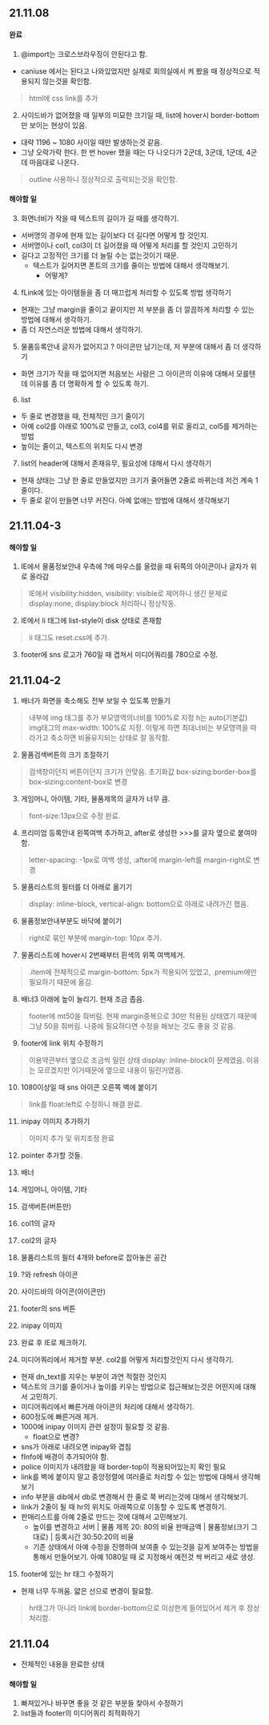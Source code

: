 ## 21.11.08
#### 완료
1. @import는 크로스브라우징이 안된다고 함.
 - caniuse 에서는 된다고 나와있었지만 실제로 회의실에서 켜 봤을 때 정상적으로 적용되지 않는것을 확인함.
 > html에 css link를 추가

2. 사이드바가 없어졌을 때 일부의 미묘한 크기일 때, list에 hover시 border-bottom만 보이는 현상이 있음.
 - 대략 1196 ~ 1080 사이일 때만 발생하는것 같음.
 - 그냥 오락가락 한다. 한 번 hover 했을 때는 다 나오다가 2군데, 3군데, 1군데, 4군데 마음대로 나온다.
 > outline 사용하니 정상적으로 출력되는것을 확인함.

#### 해야할 일

3. 화면너비가 작을 때 텍스트의 길이가 길 때를 생각하기.
 - 서버명의 경우에 현재 있는 길이보다 더 길다면 어떻게 할 것인지.
 - 서버명이나 col1, col3이 더 길어졌을 때 어떻게 처리를 할 것인지 고민하기
 - 길다고 고정적인 크기를 더 늘릴 수는 없는것이기 때문.
   - 텍스트가 길어지면 폰트의 크기를 줄이는 방법에 대해서 생각해보기.
     - 어떻게?
4. fLink에 있는 아이템들을 좀 더 매끄럽게 처리할 수 있도록 방법 생각하기
 - 현재는 그냥 margin을 줄이고 끝이지만 저 부분을 좀 더 깔끔하게 처리할 수 있는 방법에 대해서 생각하기.
  - 좀 더 자연스러운 방법에 대해서 생각하기.
5. 물품등록안내 글자가 없어지고 ? 아이콘만 남기는데, 저 부분에 대해서 좀 더 생각하기
 - 화면 크기가 작을 때 없어지면 처음보는 사람은 그 아이콘의 이유에 대해서 모를텐데 이유를 좀 더 명확하게 할 수 있도록 하기.
6. list
 - 두 줄로 변경했을 때, 전체적인 크기 줄이기
 - 아예 col2를 아래로 100%로 만들고, col3, col4를 위로 올리고, col5를 제거하는 방법
 - 높이는 줄이고, 텍스트의 위치도 다시 변경

7. list의 header에 대해서 존재유무, 필요성에 대해서 다시 생각하기
 - 현재 상태는 그냥 한 줄로 만들었지만 크기가 줄어들면 2줄로 바뀌는데 저건 계속 1줄이다.
 - 두 줄로 같이 만들면 너무 커진다. 아예 없애는 방법에 대해서 생각해보기


## 21.11.04-3
#### 해야할 일
1. IE에서 물품정보안내 우측에 ?에 마우스를 올렸을 때 뒤쪽의 아이콘이나 글자가 위로 올라감
  > IE에서 visibility:hidden, visibility: visible로 제어하니 생긴 문제로 display:none, display:block 처리하니 정상작동.

2. IE에서 li 태그에 list-style이 disk 상태로 존재함
  > li 태그도 reset.css에 추가.

3. footer에 sns 로고가 760일 때 겹쳐서 미디어쿼리를 780으로 수정.

## 21.11.04-2

1. 배너가 화면을 축소해도 전부 보일 수 있도록 만들기
  > 내부에 img 태그를 추가
  > 부모영역의너비를 100%로 지정 h는 auto(기본값)
  > img태그의 max-width: 100%로 지정.
  이렇게 하면 최대너비는 부모영역을 따라가고 축소하면 비율유지되는 상태로 잘 동작함.

2. 물품검색버튼의 크기 조절하기
  > 검색창이던지 버튼이던지 크기가 안맞음.
  > 초기화값 box-sizing:border-box를 box-sizing:content-box로 변경

3. 게임머니, 아이템, 기타, 물품제목의 글자가 너무 큼.
  > font-size:13px으로 수정 완료.

4. 프리미엄 등록안내 왼쪽여백 추가하고, after로 생성한 >>>를 글자 옆으로 붙여야 함.
  > letter-spacing: -1px로 여백 생성, :after에 margin-left를 margin-right로 변경

5. 물품리스트의 필터를 더 아래로 옮기기
  > display: inline-block, vertical-align: bottom으로 아래로 내려가긴 했음.

6. 물품정보안내부분도 바닥에 붙이기
  > right로 묶인 부분에 margin-top: 10px 추가.

7. 물품리스트에 hover시 2번째부터 흰색의 위쪽 여백제거.
  > .item에 전체적으로 margin-bottom: 5px가 적용되어 있었고,
  .premium에만 필요하기 때문에 옮김.

8. 배너3 아래에 높이 늘리기. 현재 조금 좁음.
  > footer에 mt50을 줘버림.
  > 현재 margin중복으로 30만 적용된 상태였기 때문에 그냥 50을 줘버림.
  > 나중에 필요하다면 수정을 해보는 것도 좋을 것 같음.

9. footer에 link 위치 수정하기
  > 이용약관부터 옆으로 조금씩 밀린 상태
  > display: inline-block이 문제였음.
  > 이유는 모르겠지만 이거때문에 옆으로 내용이 밀린거였음.

10. 1080이상일 때 sns 아이콘 오른쪽 벽에 붙이기
  > link를 float:left로 수정하니 해결 완료.

11. inipay 이미지 추가하기
  > 이미지 추가 및 위치조정 완료

12. pointer 추가할 것들.
  1. 배너
  2. 게임머니, 아이템, 기타
  3. 검색버튼(버튼만)
  4. col1의 글자
  5. col2의 글자
  6. 물품리스트의 필터 4개와 before로 잡아놓은 공간
  7. ?와 refresh 아이콘
  8. 사이드바의 아이콘(아이콘만)
  9. footer의 sns 버튼
  10. inipay 이미지

13. 완료 후 IE로 체크하기.
14. 미디어쿼리에서 제거할 부분. col2를 어떻게 처리할것인지 다시 생각하기.
  - 현재 dn_text를 지우는 부분이 과연 적절한 것인지
  - 텍스트의 크기를 줄이거나 높이를 키우는 방법으로 접근해보는것은 어떤지에 대해서 고민하기.
  - 미디어쿼리에서 빠른거래 아이콘의 처리에 대해서 생각하기.
  - 600정도에 빠른거래 제거.
  - 1000에 inipay 이미지 관련 설정이 필요할 것 같음.
    - float으로 변경?
  - sns가 아래로 내려오면 inipay와 겹침
  - fInfo에 배경이 추가되어야 함.
  - police 이미지가 내려왔을 때 border-top이 적용되어있는지 확인 필요
  - link를 벽에 붙이지 말고 중앙정렬에 여러줄로 처리할 수 있는 방법에 대해서 생각해보기
  - info 부분을 dib에서 db로 변경해서 한 줄로 쭉 버리는것에 대해서 생각해보기.
  - link가 2줄이 될 때 hr의 위치도 아래쪽으로 이동할 수 있도록 변경하기.
  - 판매리스트를 아예 2줄로 만드는 것에 대해서 고민해보기.
    - 높이를 변경하고 서버 | 물품 제목 20: 80의 비율
  판매금액 | 물품정보(크기 그대로) | 등록시간 30:50:20의 비율
    - 기존 상태에서 아예 수정을 진행하여 보여줄 수 있는것을 길게 보여주는 방법을 통해서 만들어보기.
    아예 1080일 때 로 지정해서 예전것 싹 버리고 새로 생성.
15. footer에 있는 hr 태그 수정하기
  - 현재 너무 두꺼움. 얇은 선으로 변경이 필요함.
  > hr태그가 아니라 link에 border-bottom으로 이상한게 들어있어서 제거 후 정상 처리함.


## 21.11.04
* 전체적인 내용을 완료한 상태
#### 해야할 일
1. 빠져있거나 바꾸면 좋을 것 같은 부분들 찾아서 수정하기
2. list들과 footer의 미디어쿼리 최적화하기
